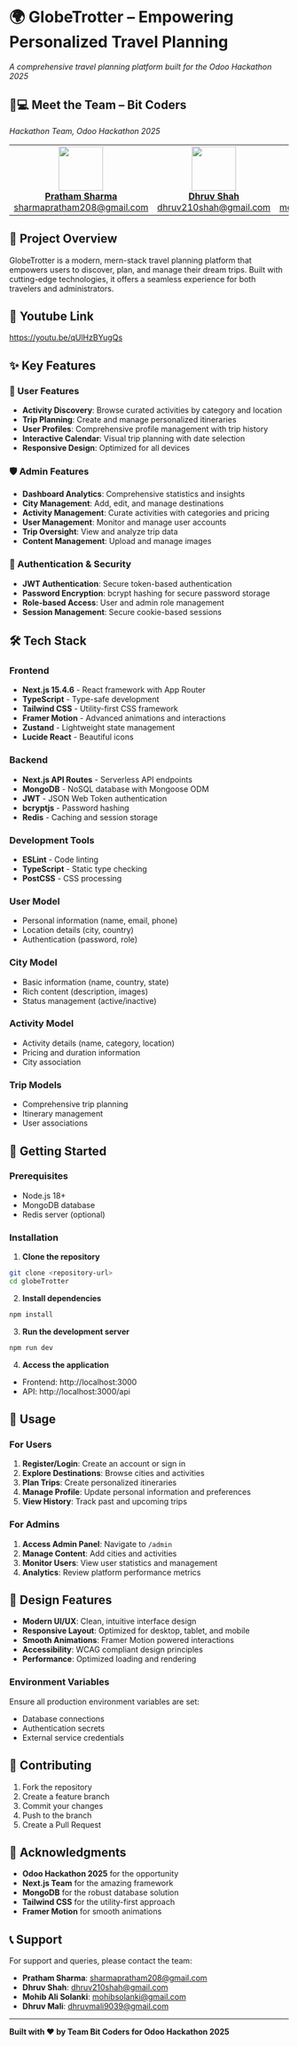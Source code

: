 # 🌍 GlobeTrotter – Empowering Personalized Travel Planning
*A comprehensive travel planning platform built for the Odoo Hackathon 2025*

## 👨💻 Meet the Team – Bit Coders  
*Hackathon Team, Odoo Hackathon 2025*

<table>
  <tr>
    <td align="center">
      <a href="https://github.com/pratham4434">
        <img src="https://avatars.githubusercontent.com/u/100030051?v=4" width="80"/><br/>
        <b>Pratham Sharma</b>
      </a><br/>
      <a href="mailto:sharmapratham208@gmail.com">sharmapratham208@gmail.com</a>
    </td>
    <td align="center">
      <a href="https://github.com/Dhruv-2103">
        <img src="https://avatars.githubusercontent.com/u/103915592?v=4" width="80"/><br/>
        <b>Dhruv Shah</b>
      </a><br/>
      <a href="mailto:dhruv210shah@gmail.com">dhruv210shah@gmail.com</a>
    </td>
    <td align="center">
      <img src="https://avatars.githubusercontent.com/u/121177570?v=4" width="80"/><br/>
      <b>Mohib Ali Solanki</b><br/>
      <a href="mailto:mohibsolanki@gmail.com">mohibsolanki@gmail.com</a>
    </td>
    <td align="center">
      <a href="https://github.com/Dhruv-Mali">
        <img src="https://avatars.githubusercontent.com/u/109059409?v=4" width="80"/><br/>
        <b>Dhruv Mali</b>
      </a><br/>
      <a href="mailto:dhruvmali9039@gmail.com">dhruvmali9039@gmail.com</a>
    </td>
  </tr>
</table>

## 🚀 Project Overview

GlobeTrotter is a modern, mern-stack travel planning platform that empowers users to discover, plan, and manage their dream trips. Built with cutting-edge technologies, it offers a seamless experience for both travelers and administrators.

## 📸 Youtube Link
https://youtu.be/qUlHzBYugQs

## ✨ Key Features

### 🎯 User Features
- **Activity Discovery**: Browse curated activities by category and location
- **Trip Planning**: Create and manage personalized itineraries
- **User Profiles**: Comprehensive profile management with trip history
- **Interactive Calendar**: Visual trip planning with date selection
- **Responsive Design**: Optimized for all devices

### 🛡️ Admin Features
- **Dashboard Analytics**: Comprehensive statistics and insights
- **City Management**: Add, edit, and manage destinations
- **Activity Management**: Curate activities with categories and pricing
- **User Management**: Monitor and manage user accounts
- **Trip Oversight**: View and analyze trip data
- **Content Management**: Upload and manage images

### 🔐 Authentication & Security
- **JWT Authentication**: Secure token-based authentication
- **Password Encryption**: bcrypt hashing for secure password storage
- **Role-based Access**: User and admin role management
- **Session Management**: Secure cookie-based sessions

## 🛠️ Tech Stack

### Frontend
- **Next.js 15.4.6** - React framework with App Router
- **TypeScript** - Type-safe development
- **Tailwind CSS** - Utility-first CSS framework
- **Framer Motion** - Advanced animations and interactions
- **Zustand** - Lightweight state management
- **Lucide React** - Beautiful icons

### Backend
- **Next.js API Routes** - Serverless API endpoints
- **MongoDB** - NoSQL database with Mongoose ODM
- **JWT** - JSON Web Token authentication
- **bcryptjs** - Password hashing
- **Redis** - Caching and session storage

### Development Tools
- **ESLint** - Code linting
- **TypeScript** - Static type checking
- **PostCSS** - CSS processing

### User Model
- Personal information (name, email, phone)
- Location details (city, country)
- Authentication (password, role)

### City Model
- Basic information (name, country, state)
- Rich content (description, images)
- Status management (active/inactive)

### Activity Model
- Activity details (name, category, location)
- Pricing and duration information
- City association

### Trip Models
- Comprehensive trip planning
- Itinerary management
- User associations

## 🚀 Getting Started

### Prerequisites
- Node.js 18+ 
- MongoDB database
- Redis server (optional)

### Installation

1. **Clone the repository**
```bash
git clone <repository-url>
cd globeTrotter
```

2. **Install dependencies**
```bash
npm install
```

3. **Run the development server**
```bash
npm run dev
```

4. **Access the application**
- Frontend: http://localhost:3000
- API: http://localhost:3000/api

## 📱 Usage

### For Users
1. **Register/Login**: Create an account or sign in
2. **Explore Destinations**: Browse cities and activities
3. **Plan Trips**: Create personalized itineraries
4. **Manage Profile**: Update personal information and preferences
5. **View History**: Track past and upcoming trips

### For Admins
1. **Access Admin Panel**: Navigate to `/admin`
2. **Manage Content**: Add cities and activities
3. **Monitor Users**: View user statistics and management
4. **Analytics**: Review platform performance metrics

## 🎨 Design Features

- **Modern UI/UX**: Clean, intuitive interface design
- **Responsive Layout**: Optimized for desktop, tablet, and mobile
- **Smooth Animations**: Framer Motion powered interactions
- **Accessibility**: WCAG compliant design principles
- **Performance**: Optimized loading and rendering

### Environment Variables
Ensure all production environment variables are set:
- Database connections
- Authentication secrets
- External service credentials

## 🤝 Contributing

1. Fork the repository
2. Create a feature branch
3. Commit your changes
4. Push to the branch
5. Create a Pull Request

## 🙏 Acknowledgments

- **Odoo Hackathon 2025** for the opportunity
- **Next.js Team** for the amazing framework
- **MongoDB** for the robust database solution
- **Tailwind CSS** for the utility-first approach
- **Framer Motion** for smooth animations

## 📞 Support

For support and queries, please contact the team:
- **Pratham Sharma**: sharmapratham208@gmail.com
- **Dhruv Shah**: dhruv210shah@gmail.com
- **Mohib Ali Solanki**: mohibsolanki@gmail.com
- **Dhruv Mali**: dhruvmali9039@gmail.com

---

**Built with ❤️ by Team Bit Coders for Odoo Hackathon 2025**
